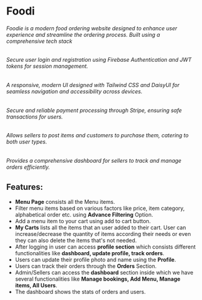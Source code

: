 # **Foodi**

###### Foodie is a modern food ordering website designed to enhance user experience and streamline the ordering process. Built using a comprehensive tech stack

###### Secure user login and registration using Firebase Authentication and JWT tokens for session management.

###### A responsive, modern UI designed with Tailwind CSS and DaisyUI for seamless navigation and accessibility across devices.

###### Secure and reliable payment processing through Stripe, ensuring safe transactions for users.

###### Allows sellers to post items and customers to purchase them, catering to both user types.

###### Provides a comprehensive dashboard for sellers to track and manage orders efficiently.

## Features:

- **Menu Page** consists all the Menu items.
- Filter menu items based on various factors like price, item category, alphabetical order etc. using **Advance Filtering** Option.
- Add a menu item to your cart using add to cart button.
- **My Carts** lists all the items that an user added to their cart. User can increase/decrease the quantity of items according their needs or even they can also delete the items that's not needed.
- After logging in user can access **profile section** which consists different functionalities like **dashboard, update profile, track orders**.
- Users can update their profile photo and name using the **Profile**.
- Users can track their orders through the **Orders** Section.
- Admin/Sellers can access the **dashboard** section inside which we have several functionalities like **Manage bookings, Add Menu, Manage items, All Users**.
- The dashboard shows the stats of orders and users.
